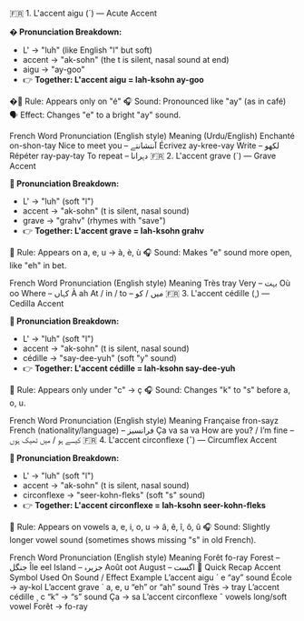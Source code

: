 🇫🇷 1. L'accent aigu (´) — Acute Accent

**� Pronunciation Breakdown:**
- L' → "luh" (like English "l" but soft)
- accent → "ak-sohn" (the t is silent, nasal sound at end)
- aigu → "ay-goo"
- 👉 **Together: L'accent aigu = lah-ksohn ay-goo**

�📘 Rule: Appears only on "é"
🎧 Sound: Pronounced like "ay" (as in café)
🗣 Effect: Changes "e" to a bright "ay" sound.

French Word	Pronunciation (English style)	Meaning (Urdu/English)
Enchanté	on-shon-tay	Nice to meet you – آنتشانتے
Écrivez	ay-kree-vay	Write – لکھو
Répéter	ray-pay-tay	To repeat – دہرانا
🇫🇷 2. L'accent grave (`) — Grave Accent

**📝 Pronunciation Breakdown:**
- L' → "luh" (soft "l")
- accent → "ak-sohn" (t is silent, nasal sound)
- grave → "grahv" (rhymes with "save")
- 👉 **Together: L'accent grave = lah-ksohn grahv**

📘 Rule: Appears on a, e, u → à, è, ù
🎧 Sound: Makes "e" sound more open, like "eh" in bet.

French Word	Pronunciation (English style)	Meaning
Très	tray	Very – بہت
Où	oo	Where – کہاں
À	ah	At / in / to – میں / کو
🇫🇷 3. L'accent cédille (¸) — Cedilla Accent

**📝 Pronunciation Breakdown:**
- L' → "luh" (soft "l")
- accent → "ak-sohn" (t is silent, nasal sound)
- cédille → "say-dee-yuh" (soft "y" sound)
- 👉 **Together: L'accent cédille = lah-ksohn say-dee-yuh**

📘 Rule: Appears only under "c" → ç
🎧 Sound: Changes "k" to "s" before a, o, u.

French Word	Pronunciation (English style)	Meaning
Française	fron-sayz	French (nationality/language) – فرانسیز
Ça va	sa va	How are you? / I’m fine – کیسے ہو / میں ٹھیک ہوں
🇫🇷 4. L'accent circonflexe (ˆ) — Circumflex Accent

**📝 Pronunciation Breakdown:**
- L' → "luh" (soft "l")
- accent → "ak-sohn" (t is silent, nasal sound)
- circonflexe → "seer-kohn-fleks" (soft "s" sound)
- 👉 **Together: L'accent circonflexe = lah-ksohn seer-kohn-fleks**

📘 Rule: Appears on vowels a, e, i, o, u → â, ê, î, ô, û
🎧 Sound: Slightly longer vowel sound (sometimes shows missing "s" in old French).

French Word	Pronunciation (English style)	Meaning
Forêt	fo-ray	Forest – جنگل
Île	eel	Island – جزیرہ
Août	oot	August – اگست
🧠 Quick Recap
Accent	Symbol	Used On	Sound / Effect	Example
L’accent aigu	´	e	“ay” sound	École → ay-kol
L’accent grave	`	a, e, u	“eh” or “ah” sound	Très → tray
L’accent cédille	¸	c	“k” → “s” sound	Ça → sa
L’accent circonflexe	ˆ	vowels	long/soft vowel	Forêt → fo-ray